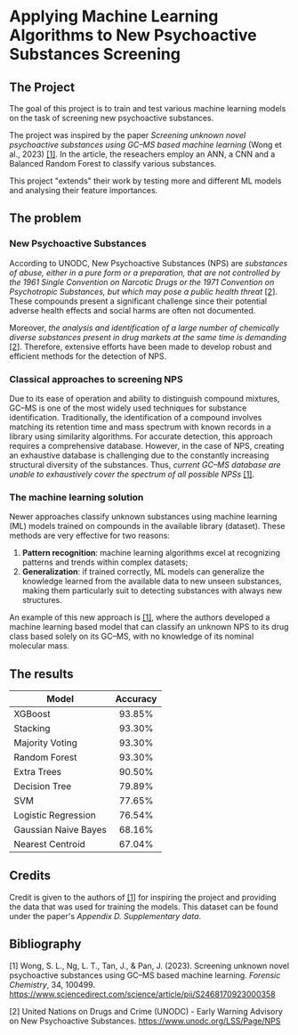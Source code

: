 # Applying Machine Learning Algorithms to New Psychoactive Substances Screening

## The Project
The goal of this project is to train and test various machine learning models on the task of screening new psychoactive substances.

The project was inspired by the paper _Screening unknown novel psychoactive substances using GC–MS based machine learning_ (Wong et al., 2023) [[1]](#1).
In the article, the reseachers employ an ANN, a CNN and a Balanced Random Forest to classify various substances. 

This project "extends" their work by testing more and different ML models and analysing their feature importances.

## The problem
### New Psychoactive Substances 
According to UNODC, New Psychoactive Substances (NPS) are *substances of abuse, either in a pure form or a preparation, that are not controlled by the 1961 Single Convention on Narcotic Drugs or the 1971 Convention on Psychotropic Substances, but which may pose a public health threat* [[2]](#2).
These compounds present a significant challenge since their potential adverse health effects and social harms are often not documented.

Moreover, *the analysis and identification of a large number of chemically diverse substances present in drug markets at the same time is demanding* [[2]](#2).
Therefore, extensive efforts have been made to develop robust and efficient methods for the detection of NPS.

### Classical approaches to screening NPS
Due to its ease of operation and ability to distinguish compound mixtures, GC–MS is one of the most widely used techniques for substance identification.
Traditionally, the identification of a compound involves matching its retention time and mass spectrum with known records in a library using similarity algorithms. For accurate detection, this approach requires a comprehensive database. However, in the case of NPS, creating an exhaustive database is challenging due to the constantly increasing structural diversity of the substances. Thus, *current GC–MS database are unable to exhaustively cover the spectrum of all possible NPSs* [[1]](#1).

### The machine learning solution
Newer approaches classify unknown substances using machine learning (ML) models trained on compounds in the available library (dataset). These methods are very effective for two reasons:

1. **Pattern recognition**: machine learning algorithms excel at recognizing patterns and trends within complex datasets;
2. **Generalization**: if trained correctly, ML models can generalize the knowledge learned from the available data to new unseen substances, making them particularly suit to detecting substances with always new structures.

An example of this new approach is [[1]](#1), where the authors developed a machine learning based model that can classify an unknown NPS to its drug class based solely on its GC–MS, with no knowledge of its nominal molecular mass.

## The results

| Model         | Accuracy              |
| --------------|:---------------------:|
|XGBoost | 93.85% |
|Stacking |93.30% |
|Majority Voting | 93.30% |
|Random Forest | 93.30% |
|Extra Trees | 90.50% |
|Decision Tree | 79.89% |
|SVM | 77.65% |
|Logistic Regression | 76.54% |
|Gaussian Naive Bayes | 68.16% |
|Nearest Centroid | 67.04% |


## Credits
Credit is given to the authors of [[1]](#1) for inspiring the project and providing the data that was used for training the models. This dataset can be found under the paper's _Appendix D. Supplementary data_. 

## Bibliography
<a name="1"></a>[1] Wong, S. L., Ng, L. T., Tan, J., & Pan, J. (2023). Screening unknown novel psychoactive substances using GC–MS based machine learning. *Forensic Chemistry*, 34, 100499. https://www.sciencedirect.com/science/article/pii/S2468170923000358

<a name="2"></a>[2] United Nations on Drugs and Crime (UNODC) - Early Warning Advisory on New Psychoactive Substances. https://www.unodc.org/LSS/Page/NPS
